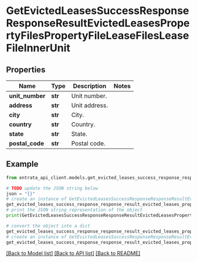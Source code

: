 # GetEvictedLeasesSuccessResponseResponseResultEvictedLeasesPropertyFilesPropertyFileLeaseFilesLeaseFileInnerUnit


## Properties

Name | Type | Description | Notes
------------ | ------------- | ------------- | -------------
**unit_number** | **str** | Unit number. | 
**address** | **str** | Unit address. | 
**city** | **str** | City. | 
**country** | **str** | Country. | 
**state** | **str** | State. | 
**postal_code** | **str** | Postal code. | 

## Example

```python
from entrata_api_client.models.get_evicted_leases_success_response_response_result_evicted_leases_property_files_property_file_lease_files_lease_file_inner_unit import GetEvictedLeasesSuccessResponseResponseResultEvictedLeasesPropertyFilesPropertyFileLeaseFilesLeaseFileInnerUnit

# TODO update the JSON string below
json = "{}"
# create an instance of GetEvictedLeasesSuccessResponseResponseResultEvictedLeasesPropertyFilesPropertyFileLeaseFilesLeaseFileInnerUnit from a JSON string
get_evicted_leases_success_response_response_result_evicted_leases_property_files_property_file_lease_files_lease_file_inner_unit_instance = GetEvictedLeasesSuccessResponseResponseResultEvictedLeasesPropertyFilesPropertyFileLeaseFilesLeaseFileInnerUnit.from_json(json)
# print the JSON string representation of the object
print(GetEvictedLeasesSuccessResponseResponseResultEvictedLeasesPropertyFilesPropertyFileLeaseFilesLeaseFileInnerUnit.to_json())

# convert the object into a dict
get_evicted_leases_success_response_response_result_evicted_leases_property_files_property_file_lease_files_lease_file_inner_unit_dict = get_evicted_leases_success_response_response_result_evicted_leases_property_files_property_file_lease_files_lease_file_inner_unit_instance.to_dict()
# create an instance of GetEvictedLeasesSuccessResponseResponseResultEvictedLeasesPropertyFilesPropertyFileLeaseFilesLeaseFileInnerUnit from a dict
get_evicted_leases_success_response_response_result_evicted_leases_property_files_property_file_lease_files_lease_file_inner_unit_from_dict = GetEvictedLeasesSuccessResponseResponseResultEvictedLeasesPropertyFilesPropertyFileLeaseFilesLeaseFileInnerUnit.from_dict(get_evicted_leases_success_response_response_result_evicted_leases_property_files_property_file_lease_files_lease_file_inner_unit_dict)
```
[[Back to Model list]](../README.md#documentation-for-models) [[Back to API list]](../README.md#documentation-for-api-endpoints) [[Back to README]](../README.md)


